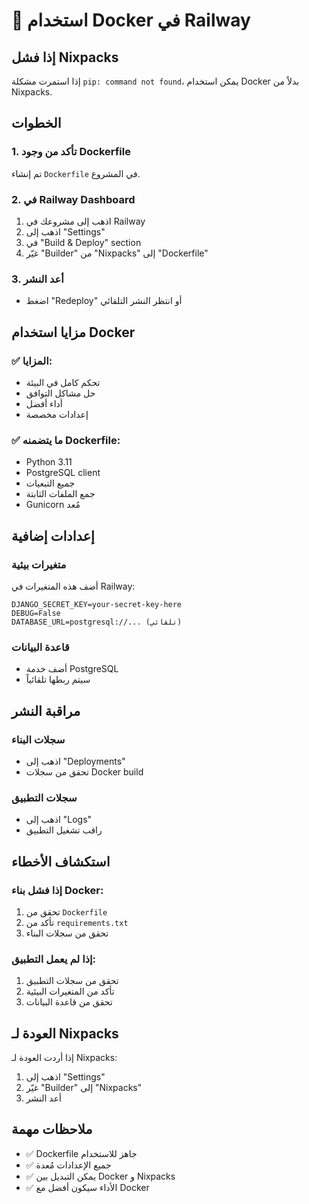 # 🐳 استخدام Docker في Railway

## إذا فشل Nixpacks

إذا استمرت مشكلة `pip: command not found`، يمكن استخدام Docker بدلاً من Nixpacks.

## الخطوات

### 1. تأكد من وجود Dockerfile
تم إنشاء `Dockerfile` في المشروع.

### 2. في Railway Dashboard
1. اذهب إلى مشروعك في Railway
2. اذهب إلى "Settings"
3. في "Build & Deploy" section
4. غيّر "Builder" من "Nixpacks" إلى "Dockerfile"

### 3. أعد النشر
- اضغط "Redeploy" أو انتظر النشر التلقائي

## مزايا استخدام Docker

### ✅ المزايا:
- تحكم كامل في البيئة
- حل مشاكل التوافق
- أداء أفضل
- إعدادات مخصصة

### ✅ ما يتضمنه Dockerfile:
- Python 3.11
- PostgreSQL client
- جميع التبعيات
- جمع الملفات الثابتة
- Gunicorn مُعد

## إعدادات إضافية

### متغيرات بيئية
أضف هذه المتغيرات في Railway:
```
DJANGO_SECRET_KEY=your-secret-key-here
DEBUG=False
DATABASE_URL=postgresql://... (تلقائي)
```

### قاعدة البيانات
- أضف خدمة PostgreSQL
- سيتم ربطها تلقائياً

## مراقبة النشر

### سجلات البناء
- اذهب إلى "Deployments"
- تحقق من سجلات Docker build

### سجلات التطبيق
- اذهب إلى "Logs"
- راقب تشغيل التطبيق

## استكشاف الأخطاء

### إذا فشل بناء Docker:
1. تحقق من `Dockerfile`
2. تأكد من `requirements.txt`
3. تحقق من سجلات البناء

### إذا لم يعمل التطبيق:
1. تحقق من سجلات التطبيق
2. تأكد من المتغيرات البيئية
3. تحقق من قاعدة البيانات

## العودة لـ Nixpacks

إذا أردت العودة لـ Nixpacks:
1. اذهب إلى "Settings"
2. غيّر "Builder" إلى "Nixpacks"
3. أعد النشر

## ملاحظات مهمة

- ✅ Dockerfile جاهز للاستخدام
- ✅ جميع الإعدادات مُعدة
- ✅ يمكن التبديل بين Docker و Nixpacks
- ✅ الأداء سيكون أفضل مع Docker
